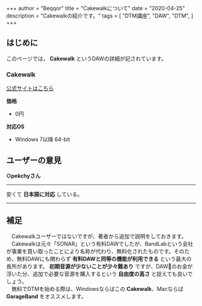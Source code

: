 +++
author = "Beqqor"
title = "Cakewalkについて"
date = "2020-04-25"
description = "Cakewalkの紹介です。"
tags = [
    "DTM講座", "DAW", "DTM",
]
+++
## はじめに

このページでは， **Cakewalk** というDAWの詳細が記されています。


### Cakewalk  
[公式サイトはこちら](https://www.bandlab.com/products/cakewalk)

**価格**
- 0円

**対応OS**

- Windows 7以降 64-bit

## ユーザーの意見

**○pekchyさん**
___
安くて **日本語に対応** している。
___

## 補足

　Cakewalkユーザーではないですが、著者から追加で説明をしておきます。  
　Cakewalkは元々「SONAR」という有料DAWでしたが、BandLabという会社が事業を買い取ったことにより名称が代わり、無料化されたものです。そのため、無料DAWにも関わらず **有料DAWと同等の機能が利用できる** という最大の長所があります。 **初期音源が少ないことが少々難あり** ですが、DAWのお金が浮いた分、追加で必要な音源を購入するという **自由度の高さ** と捉えても良いでしょう。  
　無料でDTMを始める際は、Windowsならばこの **Cakewalk**、Macならば **GarageBand** をオススメします。
